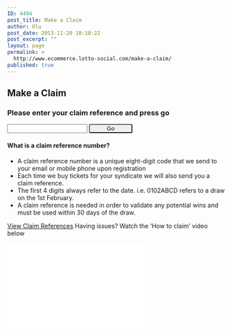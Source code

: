 ```yaml
---
ID: 4494
post_title: Make a Claim
author: Olu
post_date: 2013-11-20 10:10:22
post_excerpt: ""
layout: page
permalink: >
  http://www.ecommerce.lotto-social.com/make-a-claim/
published: true
---
```

<div id="post-" class="whitePaper">
<div class="entry-content col-lg-12">
<h2 class="blue"><strong>Make a Claim</strong></h2>
<form id="Claimsform" class="form-horizontal signup col-lg-12 bgDashboard paddingtb form-horizontal" action="/membersarea/updatedetails" method="post"><article id="post-386" class="post-386 page type-page status-publish hentry">
<div class="entry-content col-md-12">
<h3 class="blue"><strong>Please enter your claim reference and press go</strong></h3>
<div class="row">
<div class="col-md-6">
<div class="input-group"><input id="ClaimForm_ClaimNumber" class="form-control" maxlength="8" name="ClaimForm[ClaimNumber]" type="text" />
<span class="input-group-btn">
<input id="submitId" class="btn btn-default btn-primary" style="width: 100px; border-radius: 3px;" name="yt0" type="submit" value="Go" />
</span></div>
<div id="ClaimForm_ClaimNumber_em_" class="errorMessage" style="display: none;"></div>
<h4>What is a claim reference number?</h4>
<ul>
	<li>A claim reference number is a unique eight-digit code that we send to your email or mobile phone upon registration</li>
	<li>Each time we buy tickets for your syndicate we will also send you a claim reference.</li>
	<li>The first 4 digits always refer to the date. i.e. 0102ABCD refers to a draw on the 1st February.</li>
	<li>A claim reference is needed in order to validate any potential wins and must be used within 30 days of the draw.</li>
</ul>
</div>
<div class="col-md-6 tc">
<p class="tc"><a class="" href="/claim-lottery-syndicate-offer">View Claim References</a> Having issues? Watch the ‘How to claim’ video below</p>
<iframe src="//www.youtube.com/embed/tSBwlcUEcA4" width="320" height="200" frameborder="0" allowfullscreen="allowfullscreen"></iframe>

</div>
</div>
</div>
<input id="ClaimForm_controller" name="ClaimForm[controller]" type="hidden" value="claim" />
<input id="ClaimForm_task" name="ClaimForm[task]" type="hidden" value="claimnext" />
<input id="ClaimForm_option" name="ClaimForm[option]" type="hidden" value="com_lot" />
<input id="ClaimForm_CustomerId" name="ClaimForm[CustomerId]" type="hidden" value="{%CUSTOMERID%}" />

</article></form></div>
</div>